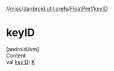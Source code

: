 //[misc](../../index.md)/[danbroid.util.prefs](../index.md)/[FloatPref](index.md)/[keyID](key-i-d.md)



# keyID  
[androidJvm]  
Content  
val [keyID](key-i-d.md): [K](index.md)  



